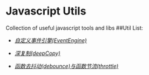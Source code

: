 Javascript Utils
===
Collection of useful javascript tools and libs
##Util List:

* [*自定义事件引擎(EventEngine)*](https://github.com/KristenXu/JavascriptUtils/tree/master/EventEngine)

* [*深复制(deepCopy)*](https://github.com/KristenXu/JavascriptUtils/tree/master/deepCopy)

* [*函数去抖动(debounce)与函数节流(throttle)*](https://github.com/KristenXu/JavascriptUtils/tree/master/Debounce&Throttle)